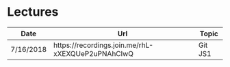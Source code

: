# Lectures
<table>
  <thead>
    <tr>
      <th>Date</th>
      <th>Url</th>
      <th>Topic</th>
    </tr>
  </thead>
  <tbody>
      <tr>
      <td>7/16/2018</td>
      <td>https://recordings.join.me/rhL-xXEXQUeP2uPNAhClwQ</td>
      <td>Git JS1</td>
    </tr>
  </tbody>
</table>
